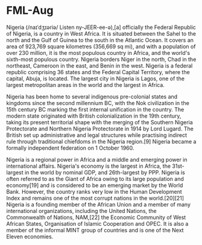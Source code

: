 # FML-Aug

Nigeria (/naɪˈdʒɪəriə/ Listen ny-JEER-ee-ə),[a] officially the Federal Republic of Nigeria, is a country in West Africa. It is situated between the Sahel to the north and the Gulf of Guinea to the south in the Atlantic Ocean. It covers an area of 923,769 square kilometres (356,669 sq mi), and with a population of over 230 million, it is the most populous country in Africa, and the world's sixth-most populous country. Nigeria borders Niger in the north, Chad in the northeast, Cameroon in the east, and Benin in the west. Nigeria is a federal republic comprising 36 states and the Federal Capital Territory, where the capital, Abuja, is located. The largest city in Nigeria is Lagos, one of the largest metropolitan areas in the world and the largest in Africa.

Nigeria has been home to several indigenous pre-colonial states and kingdoms since the second millennium BC, with the Nok civilization in the 15th century BC marking the first internal unification in the country. The modern state originated with British colonialization in the 19th century, taking its present territorial shape with the merging of the Southern Nigeria Protectorate and Northern Nigeria Protectorate in 1914 by Lord Lugard. The British set up administrative and legal structures while practising indirect rule through traditional chiefdoms in the Nigeria region.[9] Nigeria became a formally independent federation on 1 October 1960. 

Nigeria is a regional power in Africa and a middle and emerging power in international affairs. Nigeria's economy is the largest in Africa, the 31st-largest in the world by nominal GDP, and 26th-largest by PPP. Nigeria is often referred to as the Giant of Africa owing to its large population and economy[19] and is considered to be an emerging market by the World Bank. However, the country ranks very low in the Human Development Index and remains one of the most corrupt nations in the world.[20][21] Nigeria is a founding member of the African Union and a member of many international organizations, including the United Nations, the Commonwealth of Nations, NAM,[22] the Economic Community of West African States, Organisation of Islamic Cooperation and OPEC. It is also a member of the informal MINT group of countries and is one of the Next Eleven economies.
